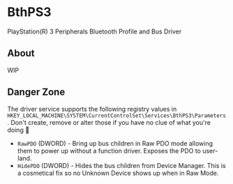 # BthPS3

PlayStation(R) 3 Peripherals Bluetooth Profile and Bus Driver

## About

WIP

## Danger Zone

The driver service supports the following registry values in `HKEY_LOCAL_MACHINE\SYSTEM\CurrentControlSet\Services\BthPS3\Parameters`. Don't create, remove or alter those if you have no clue of what you're doing 🤞

- `RawPDO` (DWORD) - Bring up bus children in Raw PDO mode allowing them to power up without a function driver. Exposes the PDO to user-land.
- `HidePDO` (DWORD) - Hides the bus children from Device Manager. This is a cosmetical fix so no Unknown Device shows up when in Raw Mode.
